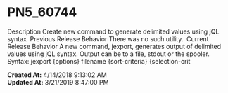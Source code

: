 # PN5_60744

Description Create new command to generate delimited values using jQL syntax  Previous Release Behavior There was no such utility.  Current Release Behavior A new command, jexport, generates output of delimited values using jQL syntax. Output can be to a file, stdout or the spooler.  Syntax: jexport {options} filename {sort-criteria} {selection-crit  

**Created At:** 4/14/2018 9:13:02 AM  
**Updated At:** 3/21/2019 8:47:00 PM  

